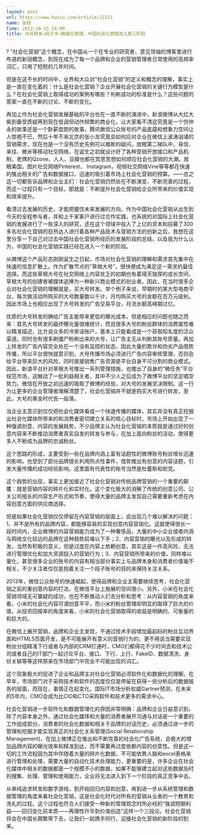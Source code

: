 ```yaml
---
layout: post
url: https://www.huxiu.com/article/21511
name: 张锐
time: 2013-10-15 14:09
title: 大号转发→段子手→数据化管理，中国社会化营销进入第三阶段
---
```

? “社会化营销”这个概念，在中国从一个在专业的研究者、意见领袖的博客里进行布道的新锐概念，到现在成为了每一个品牌和企业的营销管理者日常使用的高频率词汇，只用了短短的几年时间。

但是在这不长的时间中，业界和大众对“社会化营销”的定义和概念的理解，事实上是一直在变化着的：什么是社会化营销？企业开展社会化营销的关键行为模型是什么？在社会化营销上取得成功的案例有哪些？判断成功的标准是什么？这些问题的答案一直在不断的讨论、不断的变化。

再加上作为社会化营销发展基础的平台也在一直不断的演进中，新浪微博从大红大紫到备受质疑再到现在低调但动作频繁的商业化，让大家看不清这究竟是一个伤仲永的故事还是一个卧薪尝胆的故事。腾讯微信公众账号的产品底蕴和想象力空间让人惊艳不已，然后十年不来北京的张小龙究竟会如何应对企业在微信上波涛汹涌的营销需求，现在也是一个没有历史先例可以推断的疑问。放眼第二梯队中，易信、来往、微米等移动社交网络，在诞生之初就设计好了各种营销开放接口和产品机制，老牌的Qzone、人人、豆瓣也都在冥思苦想如何顺应社会化营销的大潮。放眼美国，图片社交网络Pinterest、 Instagram，视频社交网络Vine等等都在快速的推出相关的广告和数据接口，迅速的吸引着市场上社会化营销的预算。——总之这一切都告诉品牌和企业主们：社会化营销仍然处在不断演变、不断完善的过程，而这一过程只有一个目标，那就是：不断提升社会化营销给企业所带来的价值实现和效率提升。

看清过去发展的历史，才能把握住未来发展的方向。作为中国社会化营销从出生到今天的全程参与者，并和上千家客户进行过合作实践，也系统的对国际上社会化营销的发展进行了一些深入的研究，还在这个领域中投入了上亿的资本和招募了300多名社会化营销的狂热达人进行着各种产品技术与营销方法的创新之后，我想在这里分享一下自己对过去中国社会化营销所经历的发展阶段的总结，以及我为什么认为，中国的社会化营销实践已经在进入一个新的阶段。

从微博这个产品形态刚刚诞生之日起，市场对社会化营销的理解和需求首先集中在快速的信息扩散上。作为扩散节点的“草根大号”，很快便成为满足这一需求的最佳选择。而这些草根大号在社交网络上内容贫乏的初期也有着得天独厚的成长空间，草根大号的创建者被媒体追捧为一种新兴商业模式的创业者。因此，在当时很多企业对社会化营销的理解就是，买大号转发。举个例子来说，早期时的某大型电商平台，每次做活动所购买的大号数量数以千计，月均购买大号的金额在百万元级别。因此市场上也相应出现了大号转发的广告交易平台，月流水额高峰期过亿。

优质的大号转发的确给广告主能带来更低的曝光成本。但是相应的问题也随之而来：首先大号转发的最终曝光量很难统计，而且很多大号的粉丝群体的消费属性难以精准描述，比方说众多的冷笑话账户，基本上只能看成是一个获取知名度的泛众渠道。同时也有很多刷僵尸粉刷出来的大号，让广告主无从判断其账号质量。再加上转发的广告内容完全处在一个没有监控的状态，因此大量的欺诈和伪劣产品借势传播，所以平台很快就意识到，大号传播市场必须进行广告内容审核管理，否则会给平台带来巨大的风险，同时直接销售广告资源是平台自身不可分割的商业模式。因此，新浪平台针对草根大号推出一系列管理措施，也推出了自身的“微任务”平台规范市场，这触动了一批利益相关者，其中不少人之后成为了微博平台的坚定唱空势力。微信在开放之初迅速的吸取了微博的经验，对大号的发展坚决限制。这一行为让更多的企业管理者理解清楚了，社会化营销并不就是购买大号进行转发，至此，大号的黄金时代告一段落。

当企业主意识到仅仅把社会化媒体看成一个快速传播的媒体，其实并没有真正挖掘出社会化媒体所带来的和消费者密切建立关系的核心目标时，市场上开始出现了一种强调创意、内容的发展趋势，不少品牌主认为社会化营销的本质就是通过好的创意内容来不断推动消费者真实自发的转发与参与，在加上面向粉丝的活动，使得更多人不断成为品牌的忠诚粉丝。

这个思路的形成，主要受到一些在品牌内涵上富有话题性的微博账号粉丝增长迅速的影响，也受到了部分品牌擅长利用热点性事件，借势推出有创意的内容话题，引发大量传播的成功经验影响。这里面有代表性的账号当然是杜蕾斯和耐克。

这个趋势的出现，事实上更加接近了社会化营销对传统品牌营销的一个重要的颠覆：就是营销内容的碎片化和实时化。这个变化极大的消解了传统的创意公司、公关公司擅长的内容生产形式和节奏，使得大量的品牌主发现自己需要重新考虑在内容创意方面的供应商选择。

但是如果社会化营销仅仅停留在内容营销的层面上，会出现几个难以解决的问题：1、并不是所有的品牌内容，都能够容易的实现创意内容营销化。这就使得很长一段时间内，企业微博的内容营销能力成为了一种奢侈品，大量的中小企业或者内涵与网络文化较远的品牌在这种趋势前难以下手；2、内容营销的曝光以及形成的转发，当然有积极的意义，但是过度在内容上依赖创意，其实这是一件高风险、无法进行管理优化和加大资源投入的营销行为；3、内容营销所带来的价值，同样难以量化，甚至很多企业的账号的内容有相当部分事实上与品牌本身和消费者价值毫不相关，不少关注者仅仅是抱着关注一个段子账号的目的来保持关注关系。

2013年，微信公众账号的快速崛起，使得品牌和企业主需要继续思考，社会化营销之前的重创意内容的打法，在微信平台上施展的空间很小。另外，小米在社会化营销领域无可置疑的成功，也在不断推动人们去分析和思考：从内容营销的角度来看，小米的社会化内容可谓创意平平，而小米的粉丝管理却明显的取得了巨大的价值，从投资回报率的角度来看，小米的社会化营销取得的收益是明确的、可衡量的和巨大的。

在微信上展开营销，品牌和企业主发现，不通过技术手段增加最起码的粉丝互动界面和HTML5页面开发，是不可能展开有意义的营销行为的，更不用说当需要实现粉丝分组精准下行或者与内部的CRM打通时，CMO们都得花不少时间去和技术公司或者自己的IT部门一起讨论平台、接口、下行、上行、FakeID、数据清洗、身份关联等等这样原来在市场部门中完全不可能出现的词汇。

这个现象极大的促进了企业和品牌主对社会化营销必须软件化和数据化的理解。在早年，市场部门对于采购技术和软件的态度仅仅是停留在获得一些分析后的数据报告的层面，而现在，事情正在起变化。国际IT市场分析权威Gartner预测，在未来的5年内，CMO会成为比CIO和CTO采购软件和技术更多的需求中心。

社会化营销进一步软件化和数据管理化的原因非常明确：品牌和企业日益意识到，除了内容本身之外，通过社会化媒体和大量的消费者展开沟通与对话是一个重要的工作组成部分，消费者的社会化数据和相关于品牌的对话历史，必须通过进一步的管理和挖掘才能实现真正的社会化关系管理(Social Relationship Management)，在加上微博正在推出和不断完善的社会化广告系统，会极大的增加品牌内容的曝光效率和精准到达，而不需要再过度依赖内容的创意性。但是这一切的工作流程因为其中伴随着大量的碎片化数据，不可能依靠人脑和excel表格来进行管理和处理，需要大量的自动化技术处理能力，更重要的是，许多企业在社会化媒体中相关的数据都是一个规模不小的数据，如果不能够建立起对这些数据及时的搜集、处理、管理和使用能力，企业将无法进入到下一个阶段的真正竞争中去。

从单纯追求转发和数字游戏，到开始回归内容和创意，再到进一步从系统管理和数据管理的角度来看社会化营销，这是社会化时代对所有的营销从业者的一个教育和洗礼的过程。这个过程也符合人们接受一种新的管理观念时所必经的“强调短期利益——回归变化前本质——再理性升华到价值创造”这样一个三段论。社会化营销将会在中国长期繁荣下去，让我们一起携手同行，迎接社会化营销的新阶段的到来。

